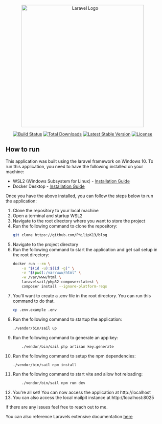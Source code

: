 <p align="center"><a href="https://laravel.com" target="_blank"><img src="https://raw.githubusercontent.com/laravel/art/master/logo-lockup/5%20SVG/2%20CMYK/1%20Full%20Color/laravel-logolockup-cmyk-red.svg" width="400" alt="Laravel Logo"></a></p>

<p align="center">
<a href="https://github.com/laravel/framework/actions"><img src="https://github.com/laravel/framework/workflows/tests/badge.svg" alt="Build Status"></a>
<a href="https://packagist.org/packages/laravel/framework"><img src="https://img.shields.io/packagist/dt/laravel/framework" alt="Total Downloads"></a>
<a href="https://packagist.org/packages/laravel/framework"><img src="https://img.shields.io/packagist/v/laravel/framework" alt="Latest Stable Version"></a>
<a href="https://packagist.org/packages/laravel/framework"><img src="https://img.shields.io/packagist/l/laravel/framework" alt="License"></a>
</p>

## How to run

This application was built using the laravel framework on Windows 10. 
To run this application, you need to have the following installed on your machine:

- WSL2 (Windows Subsystem for Linux) - [Installation Guide](https://docs.microsoft.com/en-us/windows/wsl/install-win10)
- Docker Desktop - [Installation Guide](https://docs.docker.com/docker-for-windows/install/)

Once you have the above installed, you can follow the steps below to run the application:

1. Clone the repository to your local machine
2. Open a terminal and startup WSL2
3. Navigate to the root directory where you want to store the project
4. Run the following command to clone the repository:
    ```bash
    git clone https://github.com/PhilipK13/blog
    ```
5. Navigate to the project directory
6. Run the following command to start the application and get sail setup in the root directory:
    ```bash
    docker run --rm \
        -u "$(id -u):$(id -g)" \
        -v "$(pwd):/var/www/html" \
        -w /var/www/html \
        laravelsail/php82-composer:latest \
        composer install --ignore-platform-reqs
    ```
7. You'll want to create a .env file in the root directory. You can run this command to do that.
    ```bash
    cp .env.example .env
    ```
8. Run the following command to startup the application:
    ```bash
    ./vendor/bin/sail up
    ```
9. Run the following command to generate an app key:
    ```bash
        ./vendor/bin/sail php artisan key:generate
    ```
10. Run the following command to setup the npm dependencies:
    ```bash
    ./vendor/bin/sail npm install
    ```
12. Run the following command to start vite and allow hot reloading:
    ```bash
        ./vendor/bin/sail npm run dev
    ```
13. You're all set! You can now access the application at http://localhost
14. You can also access the local mailpit instance at http://localhost:8025

If there are any issues feel free to reach out to me.

You can also reference Laravels extensive documentation [here](https://laravel.com/docs/10.x/sail)









